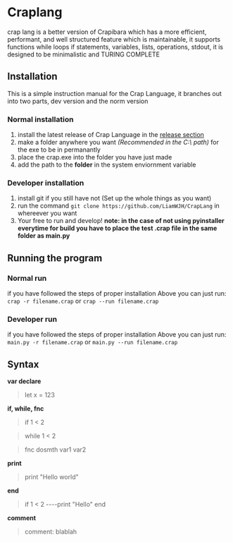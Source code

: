 # Craplang
crap lang is a better version of Crapibara which has a more efficient, performant, and well structured feature which is maintainable,
it supports functions while loops if statements, variables, lists, operations, stdout,
it is designed to be minimalistic and TURING COMPLETE

## Installation
This is a simple instruction manual for the Crap Language, it branches out into two parts, dev version and the norm version

### Normal installation
 1. install the latest release of Crap Language in the [release section](https://github.com/LiamWJH/CrapLang/releases/latest)
 2. make a folder anywhere you want _(Recommended in the C:\ path)_ for the exe to be in permanantly
 3. place the crap.exe into the folder you have just made
 4. add the path to the **folder** in the system enviornment variable

### Developer installation
 1. install git if you still have not (Set up the whole things as you want)
 2. run the command `git clone https://github.com/LiamWJH/CrapLang` in whereever you want
 3. Your free to run and develop! **note: in the case of not using pyinstaller everytime for build you have to place the test .crap file in the same folder as main.py**

## Running the program

### Normal run
if you have followed the steps of proper installation Above you can just run:
`crap -r filename.crap` or `crap --run filename.crap`

### Developer run
if you have followed the steps of proper installation Above you can just run:
`main.py -r filename.crap` or `main.py --run filename.crap`

## Syntax

**var declare**
> let x = 123

**if, while, fnc**
> if 1 < 2

> while 1 < 2

> fnc dosmth var1 var2

**print**
> print "Hello world"

**end**
> if 1 < 2
> ----print "Hello"
> end

**comment**
>comment: blablah

